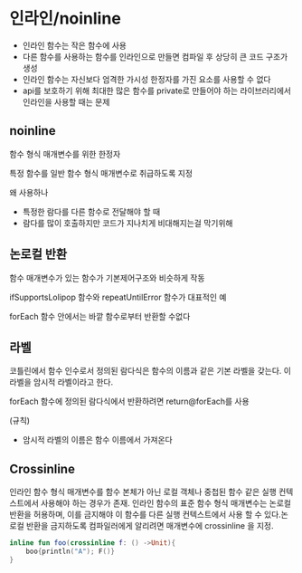 # 인라인/noinline

- 인라인 함수는 작은 함수에 사용
- 다른 함수를 사용하는 함수를 인라인으로 만들면 컴파일 후 상당히 큰 코드 구조가 생성
- 인라인 함수는 자신보다 엄격한 가시성 한정자를 가진 요소를 사용할 수 없다
- api를 보호하기 위해 최대한 많은 함수를 private로 만들어야 하는 라이브러리에서 인라인을 사용할 때는 문제

## noinline

함수 형식 매개변수를 위한 한정자

특정 함수를 일반 함수 형식 매개변수로 취급하도록 지정

왜 사용하나

- 특정한 람다를 다른 함수로 전달해야 할 때
- 람다를 많이 호출하지만 코드가 지나치게 비대해지는걸 막기위해

## 논로컬 반환

함수 매개변수가 있는 함수가 기본제어구조와 비슷하게 작동

ifSupportsLolipop 함수와 repeatUntilError 함수가 대표적인 예

forEach 함수 안에서는 바깥 함수로부터 반환할 수없다

## 라벨

코틀린에서 함수 인수로서 정의된 람다식은 함수의 이름과 같은 기본 라벨을 갖는다. 이 라벨을 암시적 라벨이라고 한다.

forEach 함수에 정의된 람다식에서 반환하려면 return@forEach를 사용

(규칙)

- 암시적 라벨의 이름은 함수 이름에서 가져온다

## Crossinline

인라인 함수 형식 매개변수를 함수 본체가 아닌 로컬 객체나 중첩된 함수 같은 실행 컨텍스트에서 사용해야 하는 경우가 존재. 인라인 함수의 표준 함수 형식 매개변수는 논로컬 반환을 허용하며, 이를 금지해야 이 함수를 다른 실행 컨텍스트에서 사용 할 수 있다.논로컬 반환을 금지하도록 컴파일러에게 알리려면 매개변수에 crossinline 을 지정.

```kotlin
inline fun foo(crossinline f: () ->Unit){
	boo{println("A"); F()}
}
```